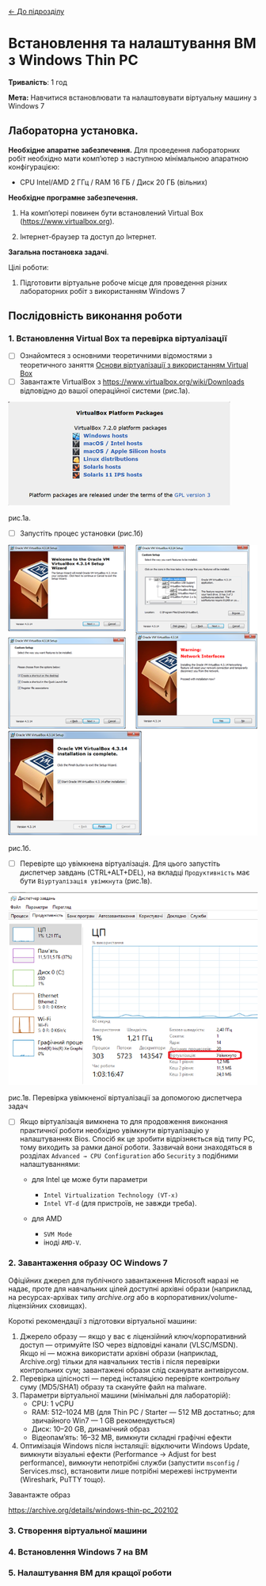 [<- До підрозділу](README.md)

# Встановлення та налаштування ВМ з Windows Thin PC

**Тривалість**: 1 год 

**Мета:** Навчитися встановлювати та налаштовувати віртуальну машину з Windows 7

## Лабораторна установка.

**Необхідне апаратне забезпечення.** Для проведення лабораторних робіт необхідно мати комп’ютер з наступною мінімальною апаратною конфігурацією:

- CPU Intel/AMD 2 ГГц / RAM 16 ГБ / Диск 20 ГБ (вільних)  

**Необхідне програмне забезпечення.** 

1) На комп’ютері повинен бути встановлений Virtual Box (https://www.virtualbox.org).

2) Інтернет-браузер та доступ до Інтернет. 

**Загальна постановка задачі**. 

Цілі роботи: 

1) Підготовити віртуальне робоче місце для проведення різних лабораторних робіт з використанням Windows 7 

## Послідовність виконання роботи

### 1. Встановлення Virtual Box та перевірка віртуалізації

- [ ] Ознайомтеся з основними теоретичними відомостями з теоретичного заняття [Основи віртуалізації з використанням Virtual Box](teor.md)
- [ ] Завантажте VirtualBox з https://www.virtualbox.org/wiki/Downloads відповідно до вашої операційної системи (рис.1а).

![image-20250817182804664](media/image-20250817182804664.png)

рис.1а.

- [ ] Запустіть процес установки (рис.1б)

![](media/2.png)

рис.1б.

- [ ] Перевірте що увімкнена віртуалізація. Для цього запустіть диспетчер завдань (CTRL+ALT+DEL), на вкладці `Продуктивність` має бути `Віуртуалізація увімкнута` (рис.1в).

![image-20250817115457561](media/image-20250817115457561.png)

рис.1в. Перевірка увімкненої віртуалізації за допомогою диспетчера задач

- [ ] Якщо віртуалізація вимкнена то для продовження виконання практичної роботи необхідно увімкнути віртуалізацію у налаштуваннях Bios. Спосіб як це зробити відрізняється від типу PC, тому виходить за рамки даної роботи. Зазвичай вони знаходяться в розділах `Advanced → CPU Configuration` або `Security` з подібними налаштуваннями:    

  - для Intel це може бути  параметри
    - `Intel Virtualization Technology (VT-x)`
    - `Intel VT-d` (для пристроїв, не завжди треба).

  - для AMD
    - `SVM Mode`
    - іноді `AMD-V`.

### 2. Завантаження образу ОС Windows 7

Офіційних джерел для публічного завантаження Microsoft наразі не надає, проте для навчальних цілей доступні архівні образи (наприклад, на ресурсах-архівах типу *archive.org* або в корпоративних/volume-ліцензійних сховищах).

Короткі рекомендації з підготовки віртуальної машини:

1. Джерело образу — якщо у вас є ліцензійний ключ/корпоративний доступ — отримуйте ISO через відповідні канали (VLSC/MSDN). Якщо ні — можна використати архівні образи (наприклад, Archive.org) тільки для навчальних тестів і після перевірки контрольних сум; завантажені образи слід сканувати антивірусом.
2. Перевірка цілісності — перед інсталяцією перевірте контрольну суму (MD5/SHA1) образу та скануйте файл на malware.
3. Параметри віртуальної машини (мінімальні для лабораторій):
   - CPU: 1 vCPU
   - RAM: 512–1024 MB (для Thin PC / Starter — 512 MB достатньо; для звичайного Win7 — 1 GB рекомендується)
   - Диск: 10–20 GB, динамічний образ
   - Відеопам’ять: 16–32 MB, вимкнути складні графічні ефекти
4. Оптимізація Windows після інсталяції: відключити Windows Update, вимкнути візуальні ефекти (Performance → Adjust for best performance), вимкнути непотрібні служби (запустити `msconfig` / Services.msc), встановити лише потрібні мережеві інструменти (Wireshark, PuTTY тощо).



Завантажте образ 

https://archive.org/details/windows-thin-pc_202102



### 3. Створення віртуальної машини





### 4. Встановлення Windows 7 на ВМ



### 5. Налаштування ВМ для кращої роботи


